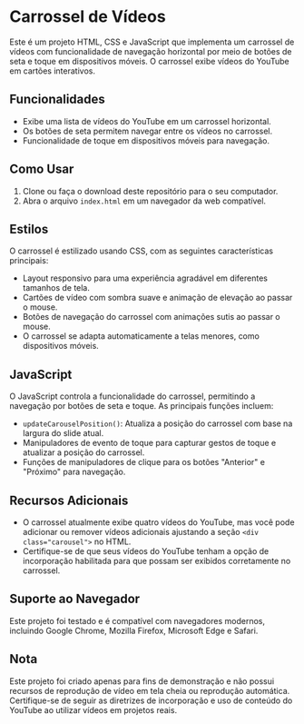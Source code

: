 # Carrossel de Vídeos

Este é um projeto HTML, CSS e JavaScript que implementa um carrossel de vídeos com funcionalidade de navegação horizontal por meio de botões de seta e toque em dispositivos móveis. O carrossel exibe vídeos do YouTube em cartões interativos.

## Funcionalidades

- Exibe uma lista de vídeos do YouTube em um carrossel horizontal.
- Os botões de seta permitem navegar entre os vídeos no carrossel.
- Funcionalidade de toque em dispositivos móveis para navegação.

## Como Usar

1. Clone ou faça o download deste repositório para o seu computador.
2. Abra o arquivo `index.html` em um navegador da web compatível.

## Estilos

O carrossel é estilizado usando CSS, com as seguintes características principais:

- Layout responsivo para uma experiência agradável em diferentes tamanhos de tela.
- Cartões de vídeo com sombra suave e animação de elevação ao passar o mouse.
- Botões de navegação do carrossel com animações sutis ao passar o mouse.
- O carrossel se adapta automaticamente a telas menores, como dispositivos móveis.

## JavaScript

O JavaScript controla a funcionalidade do carrossel, permitindo a navegação por botões de seta e toque. As principais funções incluem:

- `updateCarouselPosition()`: Atualiza a posição do carrossel com base na largura do slide atual.
- Manipuladores de evento de toque para capturar gestos de toque e atualizar a posição do carrossel.
- Funções de manipuladores de clique para os botões "Anterior" e "Próximo" para navegação.

## Recursos Adicionais

- O carrossel atualmente exibe quatro vídeos do YouTube, mas você pode adicionar ou remover vídeos adicionais ajustando a seção `<div class="carousel">` no HTML.
- Certifique-se de que seus vídeos do YouTube tenham a opção de incorporação habilitada para que possam ser exibidos corretamente no carrossel.

## Suporte ao Navegador

Este projeto foi testado e é compatível com navegadores modernos, incluindo Google Chrome, Mozilla Firefox, Microsoft Edge e Safari.

## Nota

Este projeto foi criado apenas para fins de demonstração e não possui recursos de reprodução de vídeo em tela cheia ou reprodução automática. Certifique-se de seguir as diretrizes de incorporação e uso de conteúdo do YouTube ao utilizar vídeos em projetos reais.
